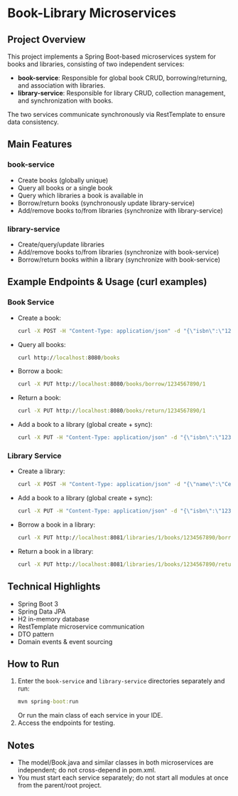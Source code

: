 # Book-Library Microservices

## Project Overview
This project implements a Spring Boot-based microservices system for books and libraries, consisting of two independent services:
- **book-service**: Responsible for global book CRUD, borrowing/returning, and association with libraries.
- **library-service**: Responsible for library CRUD, collection management, and synchronization with books.

The two services communicate synchronously via RestTemplate to ensure data consistency.

## Main Features
### book-service
- Create books (globally unique)
- Query all books or a single book
- Query which libraries a book is available in
- Borrow/return books (synchronously update library-service)
- Add/remove books to/from libraries (synchronize with library-service)

### library-service
- Create/query/update libraries
- Add/remove books to/from libraries (synchronize with book-service)
- Borrow/return books within a library (synchronize with book-service)

## Example Endpoints & Usage (curl examples)

### Book Service
- Create a book:
  ```cmd
  curl -X POST -H "Content-Type: application/json" -d "{\"isbn\":\"1234567890\",\"title\":\"Spring Boot in Action\"}" http://localhost:8080/books
  ```
- Query all books:
  ```cmd
  curl http://localhost:8080/books
  ```
- Borrow a book:
  ```cmd
  curl -X PUT http://localhost:8080/books/borrow/1234567890/1
  ```
- Return a book:
  ```cmd
  curl -X PUT http://localhost:8080/books/return/1234567890/1
  ```
- Add a book to a library (global create + sync):
  ```cmd
  curl -X PUT -H "Content-Type: application/json" -d "{\"isbn\":\"1234567890\",\"title\":\"Spring Boot in Action\"}" http://localhost:8080/books/1234567890/libraries/1/add
  ```

### Library Service
- Create a library:
  ```cmd
  curl -X POST -H "Content-Type: application/json" -d "{\"name\":\"Central Library\"}" http://localhost:8081/libraries
  ```
- Add a book to a library (global create + sync):
  ```cmd
  curl -X PUT -H "Content-Type: application/json" -d "{\"isbn\":\"1234567890\",\"title\":\"Spring Boot in Action\"}" http://localhost:8081/libraries/1/addBook/1234567890
  ```
- Borrow a book in a library:
  ```cmd
  curl -X PUT http://localhost:8081/libraries/1/books/1234567890/borrow
  ```
- Return a book in a library:
  ```cmd
  curl -X PUT http://localhost:8081/libraries/1/books/1234567890/return
  ```

## Technical Highlights
- Spring Boot 3
- Spring Data JPA
- H2 in-memory database
- RestTemplate microservice communication
- DTO pattern
- Domain events & event sourcing

## How to Run
1. Enter the `book-service` and `library-service` directories separately and run:
   ```cmd
   mvn spring-boot:run
   ```
   Or run the main class of each service in your IDE.
2. Access the endpoints for testing.

## Notes
- The model/Book.java and similar classes in both microservices are independent; do not cross-depend in pom.xml.
- You must start each service separately; do not start all modules at once from the parent/root project.

